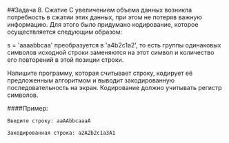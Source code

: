 ##Задача 8. Сжатие
С увеличением объема данных возникла потребность в сжатии этих данных, при этом не потеряв важную информацию. Для этого было придумано кодирование, которое осуществляется следующим образом:

s = 'aaaabbсaa' преобразуется в 'a4b2с1a2', то есть группы одинаковых символов исходной строки заменяются на этот символ и количество его повторений в этой позиции строки.

Напишите программу, которая считывает строку, кодирует её предложенным алгоритмом и выводит закодированную последовательность на экран. Кодирование должно учитывать регистр символов.

####Пример:
```
Введите строку: aaAAbbсaaaA

Закодированная строка: a2A2b2с1a3A1
```

